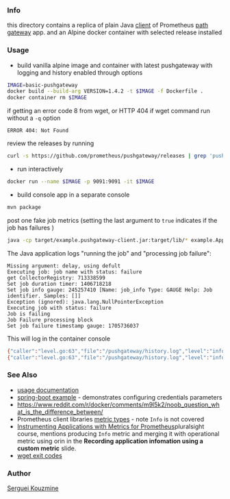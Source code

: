 ### Info

this directory contains a replica of plain Java [client](https://github.com/shejoshi/pushgateway) of Prometheus [path gateway](https://github.com/prometheus/pushgateway) app.
and an Alpine docker container with selected release installed

### Usage

* build vanilla alpine image and container with latest pushgateway with logging and history enabled through options
```sh
IMAGE=basic-pushgateway
docker build --build-arg VERSION=1.4.2 -t $IMAGE -f Dockerfile .
docker container rm $IMAGE
```
if getting an error code 8 from wget, or HTTP 404 if wget command run without a `-q` option
```text
ERROR 404: Not Found
```
review the releases by running
```sh
curl -s https://github.com/prometheus/pushgateway/releases | grep 'pushgateway/releases/download'  | grep linux-amd64
```
* run interactively
```sh
docker run --name $IMAGE -p 9091:9091 -it $IMAGE
```
* build console app in a separate console

```sh
mvn package
```
post one fake job metrics (setting the last argument to `true` indicates if the job has failures )
```sh
java -cp target/example.pushgateway-client.jar:target/lib/* example.App -s false --name "job name" --debug
```
The Java application logs "running the job" and "processing job failure":
			
```text
Missing argument: delay, using defult
Executing job: job name with status: failure
get CollectorRegistry: 713338599
Set job duration timer: 1406718218
Set job info gauge: 245257410 [Name: job_info Type: GAUGE Help: Job identifier. Samples: []]
Exception (ignored): java.lang.NullPointerException
Executing job with status: failure
Job is failing
Job Failure processing block
Set job failure timestamp gauge: 1705736037

```
This will log in the container console
```sh
{"caller":"level.go:63","file":"/pushgateway/history.log","level":"info","msg":"metrics persisted","ts":"2021-10-27T02:57:19.671Z"}
{"caller":"level.go:63","file":"/pushgateway/history.log","level":"info","msg":"metrics persisted","ts":"2021-10-27T02:58:03.371Z"}
```
### See Also

 * [usage documentation](https://prometheus.io/docs/instrumenting/pushing/)
 * [spring-boot example](https://github.com/ramesh-dev/prometheus-pushgateway-demo) - demonstrates configuring credentials parameters
 * https://www.reddit.com/r/docker/comments/m9l5k2/noob_question_what_is_the_difference_between/ 
 * Prometheus client libraries [metric types](https://prometheus.io/docs/concepts/metric_types/) - note `Info` is not covered
 * [Instrumenting Applications with Metrics for Prometheus]()pluralsight course, mentions  producing `Info` metric and merging it with operational metric using orin
in the __Recording application infomation using a custom metric__ slide.
  * [wget exit codes](https://gist.github.com/cosimo/5747881)

### Author
[Serguei Kouzmine](kouzmine_serguei@yahoo.com)
